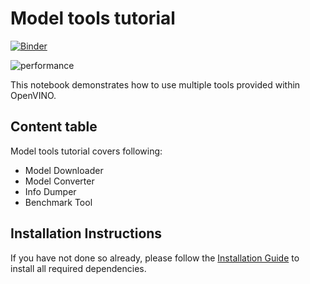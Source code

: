 # Model tools tutorial

[![Binder](https://mybinder.org/badge_logo.svg)](https://mybinder.org/v2/gh/openvinotoolkit/openvino_notebooks/HEAD?filepath=notebooks%2F104-model-tools%2F104-model-tools.ipynb)

![performance](https://user-images.githubusercontent.com/36741649/127172929-3ce2e2aa-4030-4692-89ac-753fcdf7e1b3.jpg)

This notebook demonstrates how to use multiple tools provided within OpenVINO.

## Content table

Model tools tutorial covers following:

* Model Downloader
* Model Converter
* Info Dumper
* Benchmark Tool

## Installation Instructions

If you have not done so already, please follow the [Installation Guide](../../README.md) to install all required dependencies.
